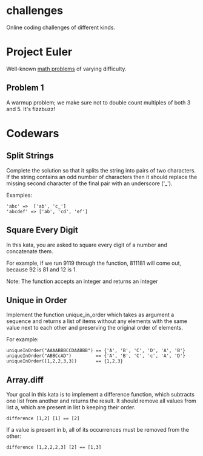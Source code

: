 # challenges
Online coding challenges of different kinds.

# Project Euler
Well-known [math problems](https://projecteuler.net/) of varying difficulty.

## Problem 1
A warmup problem; we make sure not to double count multiples of both 3 and 5. It's fizzbuzz!

# Codewars

## Split Strings
Complete the solution so that it splits the string into pairs of two characters. If the string contains an odd number of characters then it should replace the missing second character of the final pair with an underscore ('_').

Examples:
```
'abc' =>  ['ab', 'c_']
'abcdef' => ['ab', 'cd', 'ef']
```

## Square Every Digit
In this kata, you are asked to square every digit of a number and concatenate them.

For example, if we run 9119 through the function, 811181 will come out, because 92 is 81 and 12 is 1.

Note: The function accepts an integer and returns an integer

## Unique in Order
Implement the function unique_in_order which takes as argument a sequence and returns a list of items without any elements with the same value next to each other and preserving the original order of elements.

For example:
```
uniqueInOrder("AAAABBBCCDAABBB") == {'A', 'B', 'C', 'D', 'A', 'B'}
uniqueInOrder("ABBCcAD")         == {'A', 'B', 'C', 'c', 'A', 'D'}
uniqueInOrder([1,2,2,3,3])       == {1,2,3}
```

## Array.diff
Your goal in this kata is to implement a difference function, which subtracts one list from another and returns the result.
It should remove all values from list a, which are present in list b keeping their order.
```
difference [1,2] [1] == [2]
```
If a value is present in b, all of its occurrences must be removed from the other:
```
difference [1,2,2,2,3] [2] == [1,3]
```
